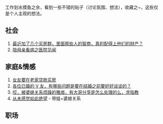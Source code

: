 工作划水摸鱼之余，看到一些不错的贴子（讨论氛围、想法），收藏之~，这些仅是个人主观的想法。

## 社会
1. [最近加了几个买房群，里面那些人的智商，真的配得上他们的财产？](https://v2ex.com/t/861583)
2. [陪母亲看病之医院见闻](https://www.v2ex.com/t/837391)

## 家庭&情感
1. [女友要在老家贷款买房](https://www.v2ex.com/t/833660)
2. [各位已婚的 V 友，有哪些问题是要在结婚之前要好好谈谈的？](https://www.v2ex.com/t/822498)
3. [哎，被婆媳关系烦躁的雅痞，有大哥分享是怎么处理的么，求指教](https://v2ex.com/t/868698)
4. [从未感觉如此绝望](https://v2ex.com/t/874050) - 带娃+婆媳关系

## 职场
